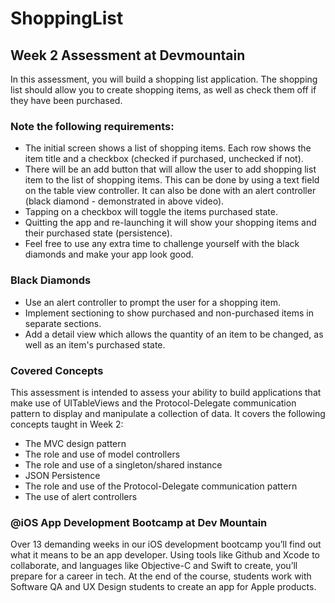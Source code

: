 # ShoppingList
## Week 2 Assessment at Devmountain
In this assessment, you will build a shopping list application. The shopping list should allow you to create shopping items, as well as check them off if they have been purchased.

### Note the following requirements:
* The initial screen shows a list of shopping items. Each row shows the item title and a checkbox (checked if purchased, unchecked if not).
* There will be an add button that will allow the user to add shopping list  item to the list of shopping items. This can be done by using a text field on the table view controller. It can also be done with an alert controller (black diamond - demonstrated in above video). 
* Tapping on a checkbox will toggle the items purchased state.
* Quitting the app and re-launching it will show your shopping items and their purchased state (persistence).
* Feel free to use any extra time to challenge yourself with the black diamonds and make your app look good.

### Black Diamonds
* Use an alert controller to prompt the user for a shopping item.
* Implement sectioning to show purchased and non-purchased items in separate sections.
* Add a detail view which allows the quantity of an item to be changed, as well as an item's purchased state.

### Covered Concepts
This assessment is intended to assess your ability to build applications that make use of  UITableViews and the Protocol-Delegate communication pattern to display and manipulate a collection of data. It covers the following concepts taught in Week 2:
* The MVC design pattern
* The role and use of model controllers
* The role and use of a singleton/shared instance
* JSON Persistence
* The role and use of the Protocol-Delegate communication pattern
* The use of alert controllers

### @iOS App Development Bootcamp at Dev Mountain
Over 13 demanding weeks in our iOS development bootcamp you’ll find out what it means to be an app developer. Using tools like Github and Xcode to collaborate, and languages like Objective-C and Swift to create, you’ll prepare for a career in tech. At the end of the course, students work with Software QA and UX Design students to create an app for Apple products.
